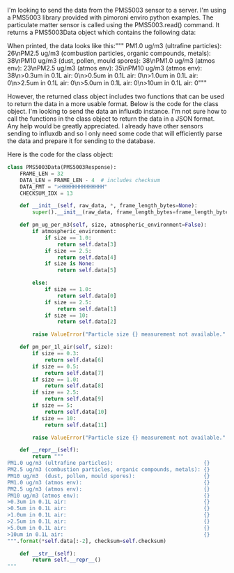
I'm looking to send the data from the PMS5003 sensor to a server. I'm using a PMS5003 library provided with pimoroni enviro python examples. 
The particulate matter sensor is called using the PMS5003.read() command. It returns a PMS5003Data object which contains the following data:

When printed, the data looks like this:"""
PM1.0 ug/m3 (ultrafine particles):                             26\nPM2.5 ug/m3 (combustion particles, organic compounds, metals): 38\nPM10 ug/m3  (dust, pollen, mould spores):                      38\nPM1.0 ug/m3 (atmos env):                                       23\nPM2.5 ug/m3 (atmos env):                                       35\nPM10 ug/m3 (atmos env):                                        38\n>0.3um in 0.1L air:                                            0\n>0.5um in 0.1L air:                                            0\n>1.0um in 0.1L air:                                            0\n>2.5um in 0.1L air:                                            0\n>5.0um in 0.1L air:                                            0\n>10um in 0.1L air:                                             0"""

However, the returned class object includes two functions that can be used to return the data in a more usable format. Below is the code for the class object. I'm looking to send the data an influxdb instance. I'm not sure how to call the functions in the class object to return the data in a JSON format. Any help would be greatly appreciated. I already have other sensors sending to influxdb and so I only need some code that will efficiently parse the data and prepare it for sending to the database.

Here is the code for the class object:
```python
class PMS5003Data(PMS5003Response):
    FRAME_LEN = 32
    DATA_LEN = FRAME_LEN - 4  # includes checksum
    DATA_FMT = ">HHHHHHHHHHHHHH"
    CHECKSUM_IDX = 13

    def __init__(self, raw_data, *, frame_length_bytes=None):
        super().__init__(raw_data, frame_length_bytes=frame_length_bytes)

    def pm_ug_per_m3(self, size, atmospheric_environment=False):
        if atmospheric_environment:
            if size == 1.0:
                return self.data[3]
            if size == 2.5:
                return self.data[4]
            if size is None:
                return self.data[5]

        else:
            if size == 1.0:
                return self.data[0]
            if size == 2.5:
                return self.data[1]
            if size == 10:
                return self.data[2]

        raise ValueError("Particle size {} measurement not available.".format(size))

    def pm_per_1l_air(self, size):
        if size == 0.3:
            return self.data[6]
        if size == 0.5:
            return self.data[7]
        if size == 1.0:
            return self.data[8]
        if size == 2.5:
            return self.data[9]
        if size == 5:
            return self.data[10]
        if size == 10:
            return self.data[11]

        raise ValueError("Particle size {} measurement not available.".format(size))

    def __repr__(self):
        return """
PM1.0 ug/m3 (ultrafine particles):                             {}
PM2.5 ug/m3 (combustion particles, organic compounds, metals): {}
PM10 ug/m3  (dust, pollen, mould spores):                      {}
PM1.0 ug/m3 (atmos env):                                       {}
PM2.5 ug/m3 (atmos env):                                       {}
PM10 ug/m3 (atmos env):                                        {}
>0.3um in 0.1L air:                                            {}
>0.5um in 0.1L air:                                            {}
>1.0um in 0.1L air:                                            {}
>2.5um in 0.1L air:                                            {}
>5.0um in 0.1L air:                                            {}
>10um in 0.1L air:                                             {}
""".format(*self.data[:-2], checksum=self.checksum)

    def __str__(self):
        return self.__repr__()
"""
```